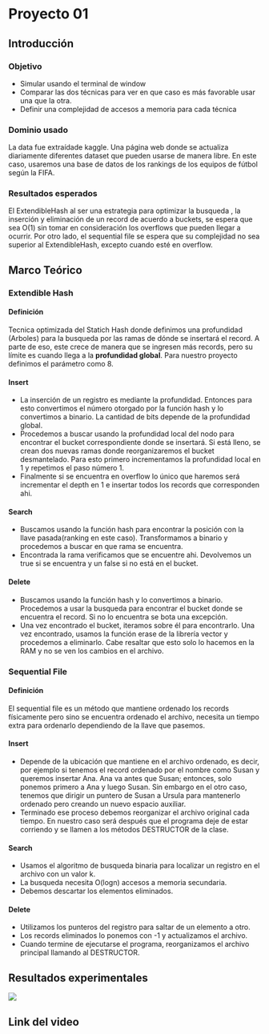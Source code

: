 # Proyecto 01
## Introducción
### Objetivo
- Simular usando el terminal de window
- Comparar las dos técnicas para ver en que caso es más favorable usar una que la otra.
- Definir una complejidad de accesos a memoria para cada técnica
### Dominio usado
La data fue extraídade kaggle. Una página web donde se actualiza diariamente diferentes dataset que pueden usarse de manera libre. En este caso, usaremos una base de datos de los rankings de los equipos de fútbol según la FIFA.
### Resultados esperados
El ExtendibleHash al ser una estrategia para optimizar la busqueda , la inserción y eliminación de un record de acuerdo a buckets, se espera que sea O(1) sin tomar en consideración los overflows que pueden llegar a ocurrir. Por otro lado, el sequential file se espera que su complejidad no sea superior al ExtendibleHash, excepto cuando esté en overflow.
## Marco Teórico
### Extendible Hash
#### Definición
Tecnica optimizada del Statich Hash donde definimos una profundidad (Arboles) para la busqueda por las ramas de dónde se insertará el record. A parte de eso, este crece de manera que se ingresen más records, pero su límite es cuando llega a la **profundidad global**. Para nuestro proyecto definimos el parámetro como 8.
#### Insert
- La inserción de un registro es mediante la profundidad. Entonces para esto convertimos el número otorgado por la función hash y lo convertimos a binario. La cantidad de bits depende de la profundidad global.
- Procedemos a buscar usando la profundidad local del nodo para encontrar el bucket correspondiente donde se insertará. Si está lleno, se crean dos nuevas ramas donde reorganizaremos el bucket desmantelado. Para esto primero incrementamos la profundidad local en 1 y repetimos el paso número 1.
- Finalmente si se encuentra en overflow lo único que haremos será incrementar el depth en 1 e insertar todos los records que corresponden ahi.
#### Search
- Buscamos usando la función hash para encontrar la posición con la llave pasada(ranking en este caso). Transformamos a binario y procedemos a buscar en que rama se encuentra.
- Encontrada la rama verificamos que se encuentre ahi. Devolvemos un true si se encuentra y un false si no está en el bucket.
#### Delete
- Buscamos usando la función hash y lo convertimos a binario. Procedemos a usar la busqueda para encontrar el bucket donde se encuentra el record. Si no lo encuentra se bota una excepción.
- Una vez encontrado el bucket, iteramos sobre él para encontrarlo. Una vez encontrado, usamos la función erase de la librería vector y procedemos a eliminarlo. Cabe resaltar que esto solo lo hacemos en la RAM y no se ven los cambios en el archivo.
### Sequential File
#### Definición
El sequential file es un método que mantiene ordenado los records físicamente pero sino se encuentra ordenado el archivo, necesita un tiempo extra para ordenarlo dependiendo de la llave que pasemos.
#### Insert
- Depende de la ubicación que mantiene en el archivo ordenado, es decir, por ejemplo si tenemos el record ordenado por el nombre como Susan y queremos insertar Ana. Ana va antes que Susan; entonces, solo ponemos primero a Ana y luego Susan. Sin embargo en el otro caso, tenemos que dirigir un puntero de Susan a Ursula para mantenerlo ordenado pero creando un nuevo espacio auxiliar.
- Terminado ese proceso debemos reorganizar el archivo original cada tiempo. En nuestro caso será después que el programa deje de estar corriendo y se llamen a los métodos DESTRUCTOR de la clase.
#### Search
- Usamos el algoritmo de busqueda binaria para localizar un registro en el archivo con un valor k.
- La busqueda necesita O(logn) accesos a memoria secundaria.
- Debemos descartar los elementos eliminados.
#### Delete
- Utilizamos los punteros del registro para saltar de un elemento a otro.
- Los records eliminados lo ponemos con -1 y actualizamos el archivo.
- Cuando termine de ejecutarse el programa, reorganizamos el archivo principal llamando al DESTRUCTOR.
## Resultados experimentales
![](https://i.imgur.com/dMesSbD.png)
## Link del video 
